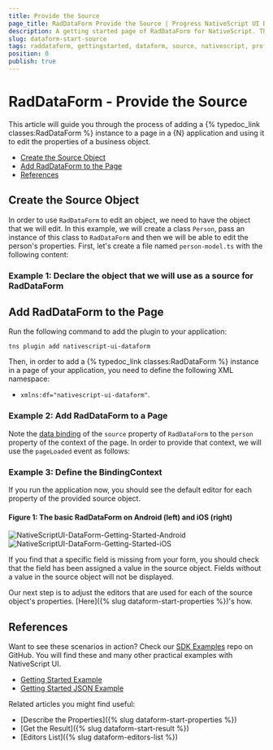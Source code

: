 ```yaml
---
title: Provide the Source
page_title: RadDataForm Provide the Source | Progress NativeScript UI Documentation
description: A getting started page of RadDataForm for NativeScript. This article explains what are the steps to create a RadDataForm instance from scratch and provide the source object that will be edited
slug: dataform-start-source
tags: raddataform, gettingstarted, dataform, source, nativescript, professional, ui
position: 0
publish: true
---
```


# RadDataForm - Provide the Source

This article will guide you through the process of adding a {% typedoc_link classes:RadDataForm %} instance to a page in a {N} application and using it to edit the properties of a business object.

* [Create the Source Object](#create-the-source-object)
* [Add RadDataForm to the Page](#add-raddataform-to-the-page)
* [References](#references)

## Create the Source Object

In order to use `RadDataForm` to edit an object, we need to have the object that we will edit. In this example, we will create a class `Person`, pass an instance of this class to `RadDataForm` and then we will be able to edit the person's properties. First, let's create a file named `person-model.ts` with the following content:

### Example 1: Declare the object that we will use as a source for RadDataForm

<snippet id='dataform-person-view-model'/>

## Add RadDataForm to the Page

Run the following command to add the plugin to your application:

``` Shell
tns plugin add nativescript-ui-dataform
```

Then, in order to add a {% typedoc_link classes:RadDataForm %} instance in a page of your application, you need to define the following XML namespace:

* `xmlns:df="nativescript-ui-dataform"`.

### Example 2: Add RadDataForm to a Page

<snippet id='dataform-getting-started-xml'/>

Note the [data binding](https://docs.nativescript.org/ui/basics#bindings) of the `source` property of `RadDataForm` to the `person` property of the context of the page. In order to provide that context, we will use the `pageLoaded` event as follows:

### Example 3: Define the BindingContext

<snippet id='dataform-getting-started-context'/>

If you run the application now, you should see the default editor for each property of the provided source object.

#### Figure 1: The basic RadDataForm on Android (left) and iOS (right)

![NativeScriptUI-DataForm-Getting-Started-Android](../../../img/ns_ui/dataform-start-source-android.png "DataForm in Android") ![NativeScriptUI-DataForm-Getting-Started-iOS](../../../img/ns_ui/dataform-start-source-ios.png "DataForm in iOS")

If you find that a specific field is missing from your form, you should check that the field has been assigned a value in the source object. Fields without a value in the source object will not be displayed.

Our next step is to adjust the editors that are used for each of the source object's properties. [Here]({% slug dataform-start-properties %})'s how.

## References

Want to see these scenarios in action?
Check our [SDK Examples](https://github.com/NativeScript/nativescript-ui-samples) repo on GitHub. You will find these and many other practical examples with NativeScript UI.

* [Getting Started Example](https://github.com/NativeScript/nativescript-ui-samples/tree/master/dataform/app/examples/getting-started)
* [Getting Started JSON Example](https://github.com/NativeScript/nativescript-ui-samples/tree/master/dataform/app/examples/getting-started-json)

Related articles you might find useful:

* [Describe the Properties]({% slug dataform-start-properties %})
* [Get the Result]({% slug dataform-start-result %})
* [Editors List]({% slug dataform-editors-list %})
